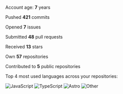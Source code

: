 Account age: **7** years

Pushed **421** commits

Opened **7** issues

Submitted **48** pull requests

Received **13** stars

Own **57** repositories

Contributed to **5** public repositories

Top 4 most used languages across your repositories:

![JavaScript](https://img.shields.io/static/v1?style=flat-square&label=%E2%A0%80&color=555&labelColor=%23f1e05a&message=JavaScript%EF%B8%B152.3%25)
![TypeScript](https://img.shields.io/static/v1?style=flat-square&label=%E2%A0%80&color=555&labelColor=%233178c6&message=TypeScript%EF%B8%B123.1%25)
![Astro](https://img.shields.io/static/v1?style=flat-square&label=%E2%A0%80&color=555&labelColor=%23ff5a03&message=Astro%EF%B8%B19.6%25)
![Other](https://img.shields.io/static/v1?style=flat-square&label=%E2%A0%80&color=555&labelColor=%23ededed&message=Other%EF%B8%B114.7%25)
